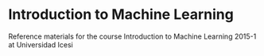 # Introduction to Machine Learning
Reference materials for the course Introduction to Machine Learning 2015-1 at Universidad Icesi
